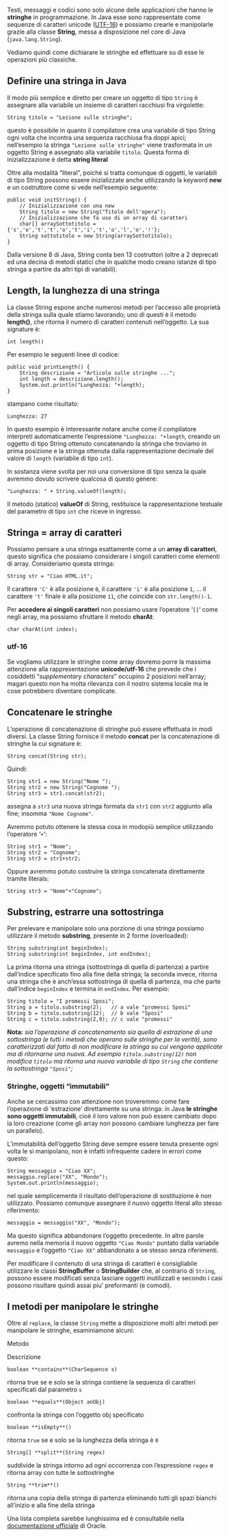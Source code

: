 Testi, messaggi e codici sono solo alcune delle applicazioni che hanno le **stringhe** in programmazione. In Java esse sono rappresentate come sequenze di caratteri unicode ([UTF-16](http://docs.oracle.com/javase/6/docs/api/java/lang/Character.html#unicode "Per approfondire il formato della rappresentazione unicode")) e possiamo crearle e manipolarle grazie alla classe **String**, messa a disposizione nel core di Java (`java.lang.String`).

Vediamo quindi come dichiarare le stringhe ed effettuare su di esse le operazioni più classiche.

Definire una stringa in Java
----------------------------

Il modo più semplice e diretto per creare un oggetto di tipo `String` è assegnare alla variabile un insieme di caratteri racchiusi fra virgolette:

```
String titolo = "Lezione sulle stringhe";
```

questo è possibile in quanto il compilatore crea una variabile di tipo String ogni volta che incontra una sequenza racchiusa fra doppi apici; nell’esempio la stringa `"Lezione sulle stringhe"` viene trasformata in un oggetto String e assegnato alla variabile `titolo`. Questa forma di inizializzazione è detta **string literal**

Oltre alla modalità “literal”, poiché si tratta comunque di oggetti, le variabili di tipo String possono essere inizializzate anche utilizzando la keyword **new** e un costruttore come si vede nell’esempio seguente:

```
public void initString() {
	// Inizializzazione con una new
	String titolo = new String("Titolo dell'opera");
	// Inizializzazione che fa uso di un array di caratteri
	char[] arraySottotitolo = {'s','o','t','t','o','t','i','t','o','l','o','!'};
	String sottotitolo = new String(arraySottotitolo);
}
```

Dalla versione 8 di Java, String conta ben 13 costruttori (oltre a 2 deprecati ed una decina di metodi statici che in qualche modo creano istanze di tipo stringa a partire da altri tipi di variabili).

Length, la lunghezza di una stringa
-----------------------------------

La classe String espone anche numerosi metodi per l’accesso alle proprietà della stringa sulla quale stiamo lavorando; uno di questi è il metodo **length()**, che ritorna il numero di caratteri contenuti nell’oggetto. La sua signature è:

```
int length()
```

Per esempio le seguenti linee di codice:

```
public void printLength() {
	String descrizione = "Articolo sulle stringhe ...";
	int length = descrizione.length();
	System.out.println("Lunghezza: "+length);
}
```

stampano come risultato:

```
Lunghezza: 27
```

In questo esempio è interessante notare anche come il compilatore interpreti automaticamente l’espressione `"Lunghezza: "+length`, creando un oggetto di tipo String ottenuto concatenando la stringa che troviamo in prima posizione e la stringa ottenuta dalla rappresentazione decimale del valore di `length` (variabile di tipo `int`).

In sostanza viene svolta per noi una conversione di tipo senza la quale avremmo dovuto scrivere qualcosa di questo genere:

```
"Lunghezza: " + String.valueOf(length);
```

Il metodo (statico) **valueOf** di String, restituisce la rappresentazione testuale del parametro di tipo `int` che riceve in ingresso.

Stringa = array di caratteri
----------------------------

Possiamo pensare a una stringa esattamente come a un **array di caratteri**, questo significa che possiamo considerare i singoli caratteri come elementi di array. Consideriamo questa stringa:

```
String str = "Ciao HTML.it";
```

Il carattere `'C'` è alla posizione `0`, il carattere `'i'` è alla posizione `1`, … il carattere `'t'` finale è alla posizione `11`, che coincide con `str.length()-1`.

Per **accedere ai singoli caratteri** non possiamo usare l’operatore ‘`[]`‘ come negli array, ma possiamo sfruttare il metodo **charAt**:

```
char charAt(int index);
```

### utf-16

Se vogliamo utilizzare le stringhe come array dovremo porre la massima attenzione alla rappresentazione **unicode/utf-16** che prevede che i cosiddetti “_supplementary characters_” occupino 2 posizioni nell’array; magari questo non ha molta rilevanza con il nostro sistema locale ma le cose potrebbero diventare complicate.

Concatenare le stringhe
-----------------------

L’operazione di concatenazione di stringhe può essere effettuata in modi diversi. La classe String fornisce il metodo **concat** per la concatenazione di stringhe la cui signature è:

```
String concat(String str);
```

Quindi:

```
String str1 = new String("Nome ");
String str2 = new String("Cognome ");
String str3 = str1.concat(str2);
```

assegna a `str3` una nuova stringa formata da `str1` con `str2` aggiunto alla fine; insomma `"Nome Cognome"`.

Avremmo potuto ottenere la stessa cosa in modopiù semplice utilizzando l’operatore ‘`+`‘:

```
String str1 = "Nome";
String str2 = "Cognome";
String str3 = str1+str2;
```

Oppure avremmo potuto costruire la stringa concatenata direttamente tramite literals:

```
String str3 = "Nome"+"Cognome";
```

Substring, estrarre una sottostringa
------------------------------------

Per prelevare e manipolare solo una porzione di una stringa possiamo utilizzare il metodo **substring**, presente in 2 forme (overloaded):

```
String substring(int beginIndex);
String substring(int beginIndex, int endIndex);
```

La prima ritorna una stringa (sottostringa di quella di partenza) a partire dall’indice specificato fino alla fine della stringa; la seconda invece, ritorna una stringa che è anch’essa sottostringa di quella di partenza, ma che parte dall’indice `beginIndex` e termina in `endIndex`. Per esempio:

```
String titolo = "I promessi Sposi";
String a = titolo.substring(2);   // a vale "promessi Sposi"
String b = titolo.substring(12);  // b vale "Sposi"
String c = titolo.substring(2,9); // c vale "promessi"
```

**Nota:** _sia l’operazione di concatenamento sia quella di estrazione di una sottostringa (e tutti i metodi che operano sulle stringhe per la verità), sono caratterizzati dal fatto di non modificare la stringa su cui vengono applicate ma di ritornarne una nuova. Ad esempio `titolo.substring(12)` non modifica `titolo` ma ritorna una nuova variabile di tipo `String` che contiene la sottostringa `"Sposi"`;_

### Stringhe, oggetti “immutabili”

Anche se cercassimo con attenzione non troveremmo come fare l’operazione di ‘estrazione’ direttamente su una stringa: in Java **le stringhe sono oggetti immutabili**, cioè il loro valore non può essere cambiato dopo la loro creazione (come gli array non possono cambiare lunghezza per fare un parallelo).

L’immutabilità dell’oggetto String deve sempre essere tenuta presente ogni volta le si manipolano, non è infatti infrequente cadere in errori come questo:

```
String messaggio = "Ciao XX";
messaggio.replace("XX", "Mondo");
System.out.println(messaggio);
```

nel quale semplicemente il risultato dell’operazione di sostituzione è non utilizzato. Possiamo comunque assegnare il nuovo oggetto literal allo stesso riferimento:

```
messaggio = messaggio("XX", "Mondo");
```

Ma questo significa abbandonare l’oggetto precedente. In altre parole avremo nella memoria il nuovo oggetto `"Ciao Mondo"` puntato dalla variabile `messaggio` e l’oggetto `"Ciao XX"` abbandonato a se stesso senza riferimenti.

Per modificare il contenuto di una stringa di caratteri è consigliabile utilizzare le classi **StringBuffer** o **StringBuilder** che, al contrario di `String`, possono essere modificati senza lasciare oggetti inutilizzati e secondo i casi possono risultare quindi assai piu’ preformanti (e comodi).

I metodi per manipolare le stringhe
-----------------------------------

Oltre al `replace`, la classe `String` mette a disposizione molti altri metodi per manipolare le stringhe, esaminiamone alcuni:

Metodo

Descrizione

`boolean **contains**(CharSequence s)`

ritorna true se e solo se la stringa contiene la sequenza di caratteri specificati dal parametro `s`

`boolean **equals**(Object anObj)`

confronta la stringa con l’oggetto obj specificato

`boolean **isEmpty**()`

ritorna `true` se e solo se la lunghezza della stringa è `0`

`String[] **split**(String regex)`

suddivide la stringa intorno ad ogni occorrenza con l’espressione `regex` e ritorna array con tutte le sottostringhe

`String **trim**()`

ritorna una copia della stringa di partenza eliminando tutti gli spazi bianchi all’inizio e alla fine della stringa

Una lista completa sarebbe lunghissima ed è consultabile nella [documentazione ufficiale](http://docs.oracle.com/javase/8/docs/api/java/lang/String.html "titolo - link esterno") di Oracle.